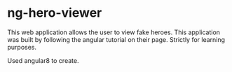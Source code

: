 # ng-hero-viewer
This web application allows the user to view fake heroes. This application was built by following the angular tutorial on their page. Strictly for learning purposes.

Used angular8 to create.
